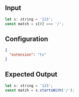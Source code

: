 
## Input
```javascript input
let s: string = '123';
const match = s[0] === '/';
```

## Configuration
```json configuration
{
  "extension": "ts"
}
```

## Expected Output
```javascript expected output
let s: string = '123';
const match = s.startsWith('/');
```
